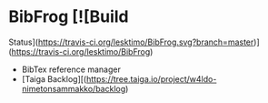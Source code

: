 # BibFrog [![Build 
Status](https://travis-ci.org/lesktimo/BibFrog.svg?branch=master)](https://travis-ci.org/lesktimo/BibFrog)

* BibTex reference manager
* [Taiga Backlog][(https://tree.taiga.io/project/w4ldo-nimetonsammakko/backlog)

